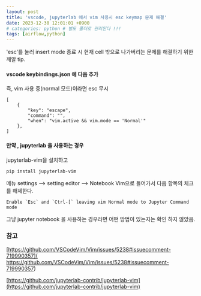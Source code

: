 ```yaml
---
layout: post
title: 'vscode, jupyterlab 에서 vim 사용시 esc keymap 문제 해결'
date: 2023-12-30 12:01:01 +0900
# categories: python # 별도 폴더로 관리된다 !!!
tags: [airflow,python]
---
```



'esc'를 눌러  insert mode 종료 시 현재 cell 밖으로 나가버리는 문제를 해결하기 위한 깨알 tip.


#### vscode keybindings.json 에 다음 추가

즉, vim 사용 중(normal 모드)이라면 esc 무시 

    [
        {
            "key": "escape",
            "command": "",
            "when": "vim.active && vim.mode == 'Normal'"
        },
    ]


#### 만약 , jupyterlab 을 사용하는 경우

jupyterlab-vim을 설치하고

    pip install jupyterlab-vim

메뉴 settings --> setting editor --> Notebook Vim으로 들어가서 다음 항목의 체크를 해제한다.

    Enable `Esc` and `Ctrl-[` leaving vim Normal mode to Jupyter Command mode 


그냥 jupyter notebook 을 사용하는 경우라면 어떤 방법이 있는지는 확인 하지 않았음.


### 참고

[https://github.com/VSCodeVim/Vim/issues/5238#issuecomment-719990357]( https://github.com/VSCodeVim/Vim/issues/5238#issuecomment-719990357)

[https://github.com/jupyterlab-contrib/jupyterlab-vim](https://github.com/jupyterlab-contrib/jupyterlab-vim)





